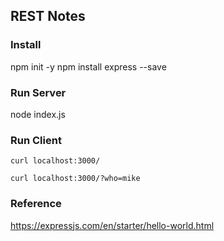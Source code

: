 ## REST Notes

### Install
npm init -y
npm install express --save

### Run Server
node index.js

### Run Client
```
curl localhost:3000/

curl localhost:3000/?who=mike
```

### Reference
https://expressjs.com/en/starter/hello-world.html
